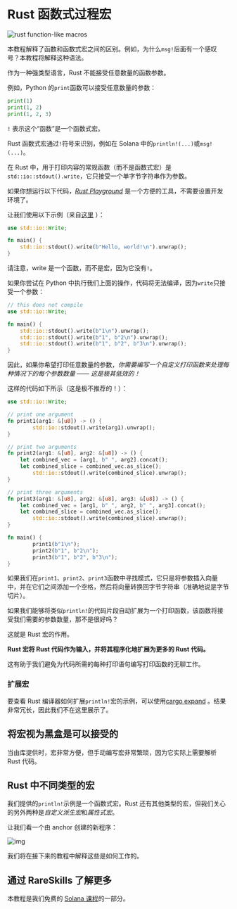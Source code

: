 # Rust 函数式过程宏

![rust function-like macros](https://static.wixstatic.com/media/706568_60a26cb76a6b4396b529e8a4837d50fc~mv2.jpg/v1/fill/w_740,h_416,al_c,q_80,usm_0.66_1.00_0.01,enc_auto/706568_60a26cb76a6b4396b529e8a4837d50fc~mv2.jpg)

本教程解释了函数和函数式宏之间的区别。例如，为什么`msg!`后面有一个感叹号？本教程将解释这种语法。

作为一种强类型语言，Rust 不能接受任意数量的函数参数。

例如，Python 的`print`函数可以接受任意数量的参数：

```python
print(1)
print(1, 2)
print(1, 2, 3)
```

`!` 表示这个“函数”是一个函数式宏。

Rust 函数式宏通过`!`符号来识别，例如在 Solana 中的`println!(...)`或`msg!(...)`。

在 Rust 中，用于打印内容的常规函数（而不是函数式宏）是`std::io::stdout().write`，它只接受一个单字节字符串作为参数。

如果你想运行以下代码，[*Rust Playground*](https://play.rust-lang.org/) 是一个方便的工具，不需要设置开发环境了。

让我们使用以下示例（来自[这里](https://riptutorial.com/rust/example/1415/console-output-without-macros) ）：

```rust
use std::io::Write;

fn main() {
    std::io::stdout().write(b"Hello, world!\n").unwrap();
}
```

请注意，write 是一个函数，而不是宏，因为它没有`!`。

如果你尝试在 Python 中执行我们上面的操作，代码将无法编译，因为`write`只接受一个参数：

```rust
// this does not compile
use std::io::Write;

fn main() {
    std::io::stdout().write(b"1\n").unwrap();
    std::io::stdout().write(b"1", b"2\n").unwrap();
    std::io::stdout().write(b"1", b"2", b"3\n").unwrap();
}
```

因此，如果你希望打印任意数量的参数，*你需要编写一个自定义打印函数来处理每种情况下的每个参数数量 —— 这是极其低效的！*

这样的代码如下所示（这是极不推荐的！）：

```rust
use std::io::Write;

// print one argument
fn print1(arg1: &[u8]) -> () {
		std::io::stdout().write(arg1).unwrap();
}

// print two arguments
fn print2(arg1: &[u8], arg2: &[u8]) -> () {
    let combined_vec = [arg1, b" ", arg2].concat();
    let combined_slice = combined_vec.as_slice();
		std::io::stdout().write(combined_slice).unwrap();
}

// print three arguments
fn print3(arg1: &[u8], arg2: &[u8], arg3: &[u8]) -> () {
    let combined_vec = [arg1, b" ", arg2, b" ", arg3].concat();
    let combined_slice = combined_vec.as_slice();
		std::io::stdout().write(combined_slice).unwrap();
}

fn main() {
		print1(b"1\n");
		print2(b"1", b"2\n");
		print3(b"1", b"2", b"3\n");
}
```

如果我们在`print1`、`print2`、`print3`函数中寻找模式，它只是将参数插入向量中，并在它们之间添加一个空格，然后将向量转换回字节字符串（准确地说是字节切片）。

如果我们能够将类似`println!`的代码片段自动扩展为一个打印函数，该函数将接受我们需要的参数数量，那不是很好吗？

这就是 Rust 宏的作用。

**Rust 宏将 Rust 代码作为输入，并将其程序化地扩展为更多的 Rust 代码。**

这有助于我们避免为代码所需的每种打印语句编写打印函数的无聊工作。

### 扩展宏

要查看 Rust 编译器如何扩展`println!`宏的示例，可以使用[cargo expand](https://github.com/dtolnay/cargo-expand) 。结果非常冗长，因此我们不在这里展示了。

## 将宏视为黑盒是可以接受的

当由库提供时，宏非常方便，但手动编写宏非常繁琐，因为它实际上需要解析 Rust 代码。

## Rust 中不同类型的宏

我们提供的`println!`示例是一个函数式宏。Rust 还有其他类型的宏，但我们关心的另外两种是*自定义派生宏*和*属性式宏*。

让我们看一个由 anchor 创建的新程序：

![img](https://static.wixstatic.com/media/935a00_90dbd3b0d418406b8900335888d1516c~mv2.png/v1/fill/w_740,h_310,al_c,q_85,usm_0.66_1.00_0.01,enc_auto/935a00_90dbd3b0d418406b8900335888d1516c~mv2.png)

我们将在接下来的教程中解释这些是如何工作的。

## 通过 RareSkills 了解更多

本教程是我们免费的 [Solana 课程](https://www.rareskills.io/solana-tutorial)的一部分。